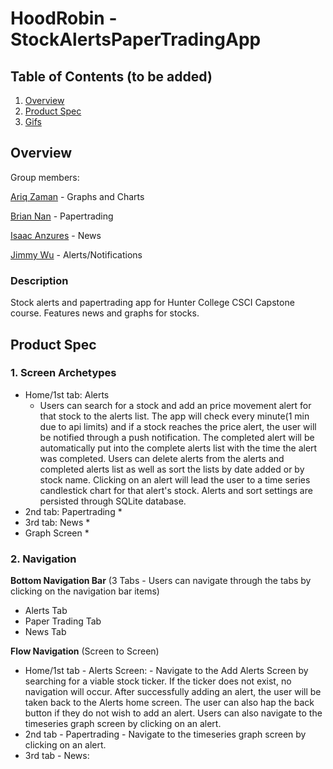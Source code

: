 # HoodRobin - StockAlertsPaperTradingApp

## Table of Contents (to be added)
1. [Overview](#Overview)
2. [Product Spec](#Product-Spec)
3. [Gifs](#Gifs)

## Overview

Group members:


[Ariq Zaman](https://github.com/ariqzaman) - Graphs and Charts

[Brian Nan](https://github.com/DogEnjoyer) - Papertrading

[Isaac Anzures](https://github.com/ianzures) - News 

[Jimmy Wu](https://github.com/Jimmy-2) - Alerts/Notifications
### Description
Stock alerts and papertrading app for Hunter College CSCI Capstone course. Features news and graphs for stocks.



## Product Spec

### 1. Screen Archetypes

* Home/1st tab: Alerts
    * Users can search for a stock and add an price movement alert for that stock to the alerts list. The app will check every minute(1 min due to api limits) and if a stock reaches the price alert, the user will be notified through a push notification. The completed alert will be automatically put into the complete alerts list with the time the alert was completed. Users can delete alerts from the alerts and completed alerts list as well as sort the lists by date added or by stock name. Clicking on an alert will lead the user to a time series candlestick chart for that alert's stock. Alerts and sort settings are persisted through SQLite database.
* 2nd tab: Papertrading
    * 
* 3rd tab: News
    * 
* Graph Screen
    * 

### 2. Navigation

**Bottom Navigation Bar** (3 Tabs - Users can navigate through the tabs by clicking on the navigation bar items) 
* Alerts Tab 
* Paper Trading Tab 
* News Tab


**Flow Navigation** (Screen to Screen)

* Home/1st tab - Alerts Screen: - Navigate to the Add Alerts Screen by searching for a viable stock ticker. If the ticker does not exist, no navigation will occur. After successfully adding an alert, the user will be taken back to the Alerts home screen. The user can also hap the back button if they do not wish to add an alert. Users can also navigate to the timeseries graph screen by clicking on an alert.
* 2nd tab - Papertrading - Navigate to the timeseries graph screen by clicking on an alert.
* 3rd tab - News:
